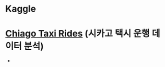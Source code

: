 # Kaggle

# [Chiago Taxi Rides](https://github.com/Hinterhalter/Kaggle/blob/master/Chicago-taxi-rides.ipynb) (시카고 택시 운행 데이터 분석)
-
